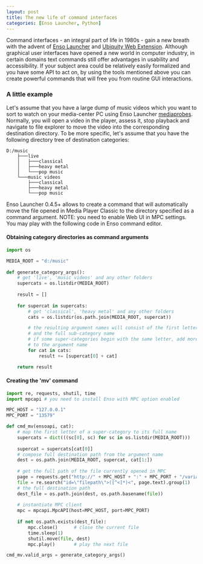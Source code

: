 ```yaml
---
layout: post
title: The new life of command interfaces
categories: [Enso Launcher, Python]
---
```


Command interfaces - an integral part of life in 1980s -  gain a new breath with the advent of 
[Enso Launcher](https://gchristensen.github.io/enso-portable/) and 
[Ubiquity Web Extension](https://gchristensen.github.io/ubiquitywe/). Although graphical user interfaces
have opened a new world in computer industry, in certain domains text commands still offer
advantages in usability and accessibility. If your subject area could be relatively easily formalized 
and you have some API to act on, by using the tools mentioned above you can create powerful commands
that will free you from routine GUI interactions.

### A little example

Let's assume that you have a large dump of music videos which you want to sort to watch on your
media-center PC using Enso Launcher [mediaprobes](https://github.com/GChristensen/enso-portable#Mediaprobes).
Normally, you will open a video in the player, assess it, stop playback and navigate to file explorer
to move the video into the corresponding destination directory. To be more specific, let's assume that 
you have the following directory tree of destination categories:

```
D:/music
    ├───live
    │   ├───classical
    │   ├───heavy metal
    │   └───pop music
    └───music videos
        ├───classical
        ├───heavy metal
        └───pop music
```

Enso Launcher 0.4.5+ allows to create a command that will automatically move the file opened in 
Media Player Classic to the directory specified as a command argument. NOTE: you need to enable
Web UI in MPC settings. You may play with the following code in Enso command editor.

#### Obtaining category directories as command arguments

```python
import os

MEDIA_ROOT = "d:/music"
 
def generate_category_args():  
    # get 'live', 'music videos' and any other folders
    supercats = os.listdir(MEDIA_ROOT)
    
    result = []
    
    for supercat in supercats:
        # get 'classical', 'heavy metal' and any other folders
        cats = os.listdir(os.path.join(MEDIA_ROOT, supercat))

        # the resulting argument names will consist of the first letter of a super-category
        # and the full sub-category name
        # if some super-categories begin with the same letter, add more starting letters  
        # to the argument name
        for cat in cats:
            result += [supercat[0] + cat]

    return result
```

#### Creating the 'mv' command

```python
import re, requests, shutil, time
import mpcapi # you need to install Enso with MPC option enabled

MPC_HOST = "127.0.0.1"
MPC_PORT = "13579"

def cmd_mv(ensoapi, cat):
    # map the first letter of a super-category to its full name
    supercats = dict(((sc[0], sc) for sc in os.listdir(MEDIA_ROOT)))
    
    supercat = supercats[cat[0]]
    # compose full destination path from the argument name
    dest = os.path.join(MEDIA_ROOT, supercat, cat[1:])
    
    # get the full path of the file currently opened in MPC
    page = requests.get("http://" + MPC_HOST + ":" + MPC_PORT + "/variables.html")
    file = re.search("id=\"filepath\">([^<]*)<", page.text).group(1)
    # the full destination path
    dest_file = os.path.join(dest, os.path.basename(file))
    
    # instantiate MPC client
    mpc = mpcapi.MpcAPI(host=MPC_HOST, port=MPC_PORT)
    
    if not os.path.exists(dest_file):
        mpc.close()      # close the current file
        time.sleep(1)
        shutil.move(file, dest)
        mpc.play()       # play the next file

cmd_mv.valid_args = generate_category_args()
```
